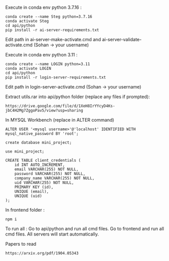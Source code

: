 Execute in conda env python 3.7.16 : 
```
conda create --name Steg python=3.7.16
conda activate Steg
cd api/python
pip install -r ai-server-requirements.txt
```
Edit path in ai-server-make-activate.cmd and ai-server-validate-activate.cmd (Sohan -> your username)


Execute in conda env python 3.11 :
```
conda create --name LOGIN python=3.11
conda activate LOGIN
cd api/python
pip install -r login-server-requirements.txt
```
Edit path in login-server-activate.cmd (Sohan -> your username)


Extract utils.rar into api/python folder (replace any files if prompted): 
```
https://drive.google.com/file/d/1XeH8IrYYcyD4Ks-jbC4H2Mg7ZggoPav5/view?usp=sharing
```

In MYSQL Workbench (replace <mysql username> in ALTER command)
```
ALTER USER '<mysql username>'@'localhost' IDENTIFIED WITH mysql_native_password BY 'root';

create database mini_project;

use mini_project;

CREATE TABLE client_credentials (
    id INT AUTO_INCREMENT,
    email VARCHAR(255) NOT NULL,
    password VARCHAR(255) NOT NULL,
    company_name VARCHAR(255) NOT NULL,
    uid VARCHAR(255) NOT NULL,
    PRIMARY KEY (id),
    UNIQUE (email),
    UNIQUE (uid)
);
```
In frontend folder : 
```
npm i
```
To run all : 
Go to api/python and run all cmd files. Go to frontend and run all cmd files. All servers will start automatically.


Papers to read
```
https://arxiv.org/pdf/1904.05343
```
